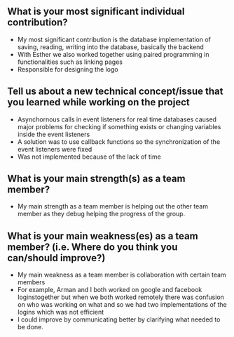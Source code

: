 What is your most significant individual contribution?
------------------------------------------------------
- My most significant contribution is the database implementation of saving, reading, writing into the database, basically the backend
- With Esther we also worked together using paired programming in functionalities such as linking pages
- Responsible for designing the logo

Tell us about a new technical concept/issue that you learned while working on the project
-----------------------------------------------------------------------------------------
- Asynchornous calls in event listeners for real time databases caused major problems for checking if
  something exists or changing variables inside the event listeners
 - A solution was to use callback functions so the synchronization of the event listeners were fixed
 - Was not implemented because of the lack of time

What is your main strength(s) as a team member?
-----------------------------------------------
- My main strength as a team member is helping out the other team member as they debug helping the progress of the group.

What is your main weakness(es) as a team member? (i.e. Where do you think you can/should improve?)
--------------------------------------------------------------------------------------------------
- My main weakness as a team member is collaboration with certain team members
- For example, Arman and I both worked on google and facebook loginstogether but when we both worked remotely there was 
  confusion on who was working on what and so we had two implementations of the logins which was not efficient
 - I could improve by communicating better by clarifying what needed to be done.
